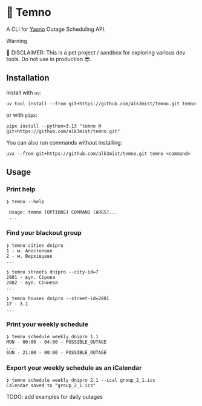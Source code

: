 # 🔦 Temno

A CLI for [Yasno](https://yasno.com.ua) Outage Scheduling API.

> [!WARNING] 
> 🚧 DISCLAIMER: This is a pet project / sandbox for exploring various dev tools.
> Do not use in production 😎.


## Installation

Install with `uv`:
```console
uv tool install --from git+https://github.com/alk3mist/temno.git temno
```
or with `pipx`:
```console
pipx install --python=3.13 "temno @ git+https://github.com/alk3mist/temno.git"
```

You can also run commands without installing:
```console
uvx --from git+https://github.com/alk3mist/temno.git temno <command>
```

## Usage

### Print help
```console
❯ temno --help
                                                                      
 Usage: temno [OPTIONS] COMMAND [ARGS]...                             
 ...
```

### Find your blackout group
```console
❯ temno cities dnipro 
1 - м. Апостолове
2 - м. Верхівцеве
...

❯ temno streets dnipro --city-id=7
2881 - вул. Сірова
2882 - вул. Січнева
...

❯ temno houses dnipro --street-id=2881     
17 - 3.1
...
```

### Print your weekly schedule
```console
❯ temno schedule weekly dnipro 1.1
MON - 00:00 - 04:00 - POSSIBLE_OUTAGE
...
SUN - 21:00 - 00:00 - POSSIBLE_OUTAGE
```

### Export your weekly schedule as an iCalendar
```console
❯ temno schedule weekly dnipro 2.1 --ical group_2_1.ics
Calendar saved to "group_2_1.ics"
```

TODO: add examples for daily outages
